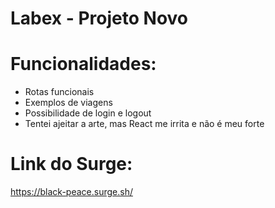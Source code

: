 # Labex - Projeto Novo

# Funcionalidades:

- Rotas funcionais
- Exemplos de viagens
- Possibilidade de login e logout
- Tentei ajeitar a arte, mas React me irrita e não é meu forte

# Link do Surge:

https://black-peace.surge.sh/

